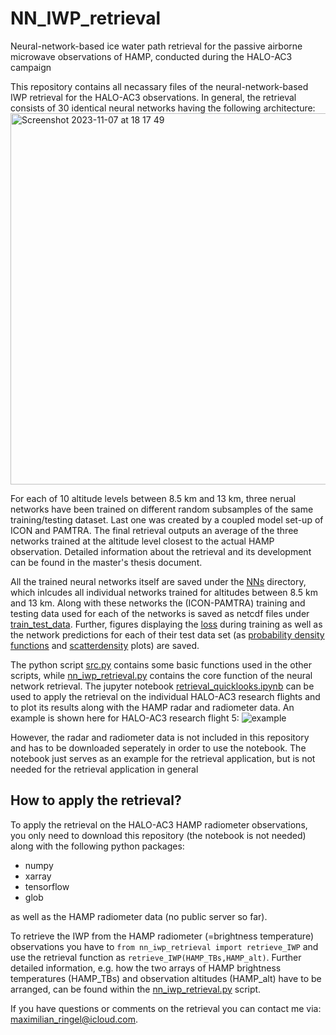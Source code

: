# NN_IWP_retrieval
Neural-network-based ice water path retrieval for the passive airborne microwave observations of HAMP, conducted during the HALO-AC3 campaign

This repository contains all necassary files of the neural-network-based IWP retrieval for the HALO-AC3 observations. In general, the retrieval consists of 30 identical neural networks having the following architecture:
<img width="594" alt="Screenshot 2023-11-07 at 18 17 49" src="https://github.com/MaxRing96/NN_IWP_retrieval/assets/62293752/a9208f42-d2eb-40bc-ac96-d002d60f22cc">


For each of 10 altitude levels between 8.5 km and 13 km, three nerual networks have been trained on different random subsamples of the same training/testing dataset.
Last one was created by a coupled model set-up of ICON and PAMTRA. The final retrieval outputs an average of the three networks trained at the altitude level closest to the actual HAMP observation. Detailed information about the retrieval and its development can be found in the master's thesis document.

All the trained neural networks itself are saved under the [NNs](NNs) directory, which inlcudes all individual networks trained for altitudes between 8.5 km and 13 km.
Along with these networks the (ICON-PAMTRA) training and testing data used for each of the networks is saved as netcdf files under [train_test_data](NNs/train_test_data).
Further, figures displaying the [loss](NNs/testing_loss) during training as well as the network predictions for each of their test data set (as [probability density functions](NNs/testing_pdfs) and [scatterdensity](NNs/testing_scatterdensity) plots) are saved.

The python script [src.py](src.py) contains some basic functions used in the other scripts, while [nn_iwp_retrieval.py](nn_iwp_retrieval.py) contains the core function of the neural network retrieval. 
The jupyter notebook [retrieval_quicklooks.ipynb](retrieval_quicklooks.ipynb) can be used to apply the retrieval on the individual HALO-AC3 research flights and to plot its results along with the HAMP radar and radiometer data. An example is shown here for HALO-AC3 research flight 5:
![example](https://github.com/MaxRing96/NN_IWP_retrieval/assets/62293752/db6de4f1-4a40-445e-ac7f-d8ee2ca002e0)

However, the radar and radiometer data is not included in this repository and has to be downloaded seperately in order to use the notebook. The notebook just serves as an example for the retrieval application, but is not needed for the retrieval application in general

## How to apply the retrieval?
To apply the retrieval on the HALO-AC3 HAMP radiometer observations, you only need to download this repository (the notebook is not needed) along with the following python packages:
  - numpy
  - xarray
  - tensorflow
  - glob

as well as the HAMP radiometer data (no public server so far).

To retrieve the IWP from the HAMP radiometer (=brightness temperature) observations you have to `from nn_iwp_retrieval import retrieve_IWP` and use the retrieval function as `retrieve_IWP(HAMP_TBs,HAMP_alt)`.
Further detailed information, e.g. how the two arrays of HAMP brightness temperatures (HAMP_TBs) and observation altitudes (HAMP_alt) have to be arranged, can be found within the [nn_iwp_retrieval.py](nn_iwp_retrieval.py) script.

If you have questions or comments on the retrieval you can contact me via: maximilian_ringel@icloud.com.

